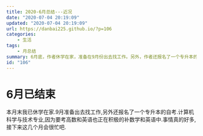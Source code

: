 ```yaml
---
title: 2020-6月总结---近况
date: "2020-07-04 20:19:09"
updated: "2020-07-04 20:19:09"
url: https://danbai225.github.io/?p=106
categories:
    - 生活
tags:
    - 月总结
summary: 6月底，作者休学在家，准备在9月份出去找工作。另外，作者还报名了一个专升本的自学考试，专业为计算机科学与技术。作者目前正在积极复习数学和英语，因为考试需要。作者感到事情很多，接下来的几个月会很忙。
id: "106"
---
```


# 6月已结束

本月末我已休学在家.9月准备出去找工作,另外还报名了一个专升本的自考.计算机科学与技术专业,因为要考高数和英语也正在积极的补数学和英语中.事情真的好多,接下来这几个月会很忙吧.
